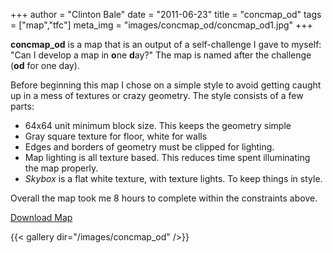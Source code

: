 +++
author = "Clinton Bale"
date = "2011-06-23"
title = "concmap_od"
tags = ["map","tfc"]
meta_img = "images/concmap_od/concmap_od1.jpg"
+++

**concmap_od** is a map that is an output of a self-challenge I gave to myself: "Can I develop a map in **o**ne **d**ay?" The map is named after the challenge (**od** for one day).

Before beginning this map I chose on a simple style to avoid getting caught up in a mess of textures or crazy geometry. The style consists of a few parts:

* 64x64 unit minimum block size. This keeps the geometry simple
* Gray square texture for floor, white for walls
* Edges and borders of geometry must be clipped for lighting. 
* Map lighting is all texture based. This reduces time spent illuminating the map properly.
* *Skybox* is a flat white texture, with texture lights. To keep things in style.

Overall the map took me 8 hours to complete within the constraints above.

[Download Map](/assets/concmap_od/concmap_od.zip)

{{< gallery dir="/images/concmap_od" />}}